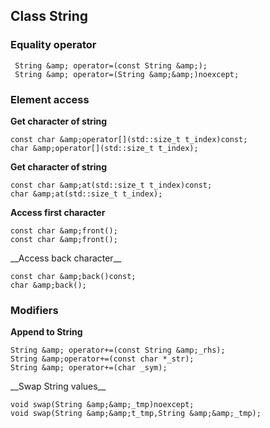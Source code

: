 ## Class String

### Equality operator

```plaintext
 String &amp; operator=(const String &amp;); 
 String &amp; operator=(String &amp;&amp;)noexcept;
```

### Element access

**Get character of string**

```plaintext
const char &amp;operator[](std::size_t t_index)const;
char &amp;operator[](std::size_t t_index);
```

**Get character of string**

```plaintext
const char &amp;at(std::size_t t_index)const;
char &amp;at(std::size_t t_index);
```

**Access first character**

```plaintext
const char &amp;front();
const char &amp;front();
```

\_\_Access back character\_\_

```plaintext
const char &amp;back()const;
char &amp;back();
```

### Modifiers

**Append to String**

```plaintext
String &amp; operator+=(const String &amp;_rhs);
String &amp;operator+=(const char *_str);
String &amp; operator+=(char _sym);
```

\_\_Swap String values\_\_

```plaintext
void swap(String &amp;&amp;_tmp)noexcept;
void swap(String &amp;&amp;t_tmp,String &amp;&amp;_tmp);
```